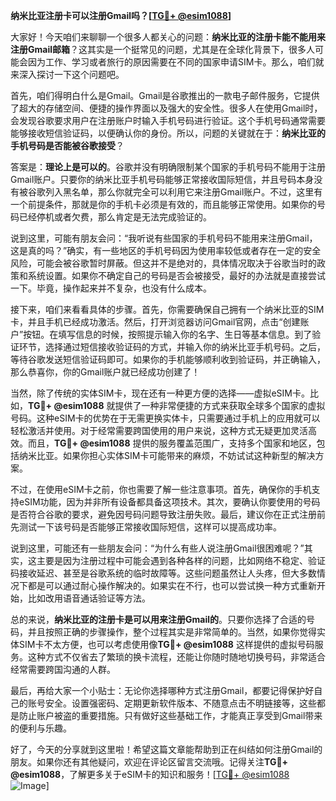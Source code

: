 **纳米比亚注册卡可以注册Gmail吗？[[TG💪+ @esim1088](https://t.me/s/esim1088)]**

大家好！今天咱们来聊聊一个很多人都关心的问题：**纳米比亚的注册卡能不能用来注册Gmail邮箱**？这其实是一个挺常见的问题，尤其是在全球化背景下，很多人可能会因为工作、学习或者旅行的原因需要在不同的国家申请SIM卡。那么，咱们就来深入探讨一下这个问题吧。

首先，咱们得明白什么是Gmail。Gmail是谷歌推出的一款电子邮件服务，它提供了超大的存储空间、便捷的操作界面以及强大的安全性。很多人在使用Gmail时，会发现谷歌要求用户在注册账户时输入手机号码进行验证。这个手机号码通常需要能够接收短信验证码，以便确认你的身份。所以，问题的关键就在于：**纳米比亚的手机号码是否能被谷歌接受**？

答案是：**理论上是可以的**。谷歌并没有明确限制某个国家的手机号码不能用于注册Gmail账户。只要你的纳米比亚手机号码能够正常接收国际短信，并且号码本身没有被谷歌列入黑名单，那么你就完全可以利用它来注册Gmail账户。不过，这里有一个前提条件，那就是你的手机卡必须是有效的，而且能够正常使用。如果你的号码已经停机或者欠费，那么肯定是无法完成验证的。

说到这里，可能有朋友会问：“我听说有些国家的手机号码不能用来注册Gmail，这是真的吗？”确实，有一些地区的手机号码因为使用率较低或者存在一定的安全风险，可能会被谷歌暂时屏蔽。但这并不是绝对的，具体情况取决于谷歌当时的政策和系统设置。如果你不确定自己的号码是否会被接受，最好的办法就是直接尝试一下。毕竟，操作起来并不复杂，也没有什么成本。

接下来，咱们来看看具体的步骤。首先，你需要确保自己拥有一个纳米比亚的SIM卡，并且手机已经成功激活。然后，打开浏览器访问Gmail官网，点击“创建账户”按钮。在填写信息的时候，按照提示输入你的名字、生日等基本信息。到了验证环节，选择通过短信接收验证码的方式，并输入你的纳米比亚手机号码。之后，等待谷歌发送短信验证码即可。如果你的手机能够顺利收到验证码，并正确输入，那么恭喜你，你的Gmail账户就已经成功创建了！

当然，除了传统的实体SIM卡，现在还有一种更方便的选择——虚拟eSIM卡。比如，**TG💪+ @esim1088** 就提供了一种非常便捷的方式来获取全球多个国家的虚拟号码。这种eSIM卡的优势在于无需更换实体卡，只需要通过手机上的应用就可以轻松激活并使用。对于经常需要跨国使用的用户来说，这种方式无疑更加灵活高效。而且，**TG💪+ @esim1088** 提供的服务覆盖范围广，支持多个国家和地区，包括纳米比亚。如果你担心实体SIM卡可能带来的麻烦，不妨试试这种新型的解决方案。

不过，在使用eSIM卡之前，你也需要了解一些注意事项。首先，确保你的手机支持eSIM功能，因为并非所有设备都具备这项技术。其次，要确认你要使用的号码是否符合谷歌的要求，避免因号码问题导致注册失败。最后，建议你在正式注册前先测试一下该号码是否能够正常接收国际短信，这样可以提高成功率。

说到这里，可能还有一些朋友会问：“为什么有些人说注册Gmail很困难呢？”其实，这主要是因为注册过程中可能会遇到各种各样的问题，比如网络不稳定、验证码接收延迟、甚至是谷歌系统的临时故障等。这些问题虽然让人头疼，但大多数情况下都是可以通过耐心操作解决的。如果实在不行，也可以尝试换一种方式重新开始，比如改用语音通话验证等方法。

总的来说，**纳米比亚的注册卡是可以用来注册Gmail的**。只要你选择了合适的号码，并且按照正确的步骤操作，整个过程其实是非常简单的。当然，如果你觉得实体SIM卡不太方便，也可以考虑使用像**TG💪+ @esim1088** 这样提供的虚拟号码服务。这种方式不仅省去了繁琐的换卡流程，还能让你随时随地切换号码，非常适合经常需要跨国沟通的人群。

最后，再给大家一个小贴士：无论你选择哪种方式注册Gmail，都要记得保护好自己的账号安全。设置强密码、定期更新软件版本、不随意点击不明链接等，这些都是防止账户被盗的重要措施。只有做好这些基础工作，才能真正享受到Gmail带来的便利与乐趣。

好了，今天的分享就到这里啦！希望这篇文章能帮助到正在纠结如何注册Gmail的朋友。如果你还有其他疑问，欢迎在评论区留言交流哦。记得关注**TG💪+ @esim1088**，了解更多关于eSIM卡的知识和服务！[[TG💪+ @esim1088](https://t.me/s/esim1088) ![Image](https://i.postimg.cc/4NQfJmqS/Snipaste-2025-05-13-00-14-12.png)]